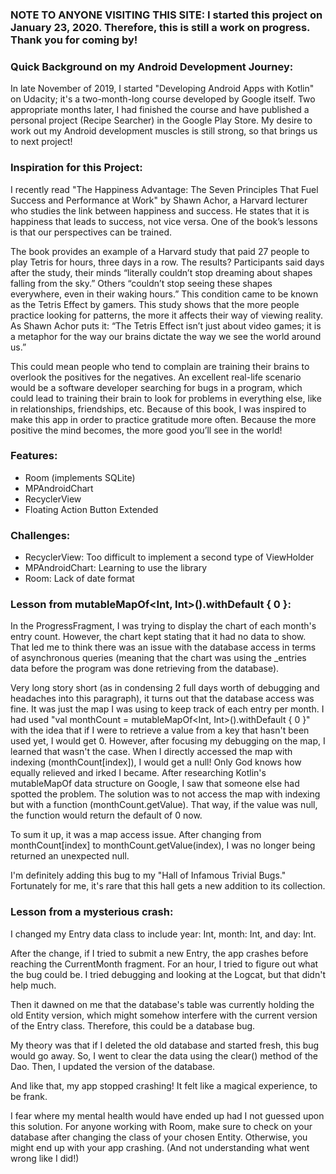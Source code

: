 ### NOTE TO ANYONE VISITING THIS SITE: I started this project on January 23, 2020. Therefore, this is still a work on progress. Thank you for coming by!

### Quick Background on my Android Development Journey:

In late November of 2019, I started "Developing Android Apps with Kotlin"⁠ on Udacity; it's a two-month-long course developed by Google itself. Two appropriate months later, I had finished the course and have published a personal project (Recipe Searcher) in the Google Play Store. My desire to work out my Android development muscles is still strong, so that brings us to next project!

### Inspiration for this Project:

I recently read "The Happiness Advantage: The Seven Principles That Fuel Success and Performance at Work" by Shawn Achor, a Harvard lecturer who studies the link between happiness and success.  He states that it is happiness that leads to success, not vice versa. One of the book’s lessons is that our perspectives can be trained. 

The book provides an example of a Harvard study that paid 27 people to play Tetris for hours, three days in a row. The results? Participants said days after the study, their minds “literally couldn’t stop dreaming about shapes falling from the sky.” Others “couldn’t stop seeing these shapes everywhere, even in their waking hours.” This condition came to be known as the Tetris Effect by gamers. This study shows that the more people practice looking for patterns, the more it affects their way of viewing reality. As Shawn Achor puts it: “The Tetris Effect isn’t just about video games; it is a metaphor for the way our brains dictate the way we see the world around us.” 

This could mean people who tend to complain are training their brains to overlook the positives for the negatives. An excellent real-life scenario would be a software developer searching for bugs in a program, which could lead to training their brain to look for problems in everything else, like in relationships, friendships, etc. Because of this book, I was inspired to make this app in order to practice gratitude more often. Because the more positive the mind becomes, the more good you’ll see in the world!

### Features:
- Room (implements SQLite)
- MPAndroidChart
- RecyclerView
- Floating Action Button Extended

### Challenges:
- RecyclerView: Too difficult to implement a second type of ViewHolder
- MPAndroidChart: Learning to use the library
- Room: Lack of date format

### Lesson from mutableMapOf<Int, Int>().withDefault { 0 }:
In the ProgressFragment, I was trying to display the chart of each month's entry count. However, the chart kept stating that it had no data to show. That led me to think there was an issue with the database access in terms of asynchronous queries (meaning that the chart was using the \_entries data before the program was done retrieving from the database). 

Very long story short (as in condensing 2 full days worth of debugging and headaches into this paragraph), it turns out that the database access was fine. It was just the map I was using to keep track of each entry per month. I had used "val monthCount = mutableMapOf<Int, Int>().withDefault { 0 }" with the idea that if I were to retrieve a value from a key that hasn't been used yet, I would get 0. However, after focusing my debugging on the map, I learned that wasn't the case. When I directly accessed the map with indexing (monthCount[index]), I would get a null! Only God knows how equally relieved and irked I became. After researching Kotlin's mutableMapOf data structure on Google, I saw that someone else had spotted the problem. The solution was to not access the map with indexing but with a function (monthCount.getValue). That way, if the value was null, the function would return the default of 0 now. 

To sum it up, it was a map access issue. After changing from monthCount[index] to monthCount.getValue(index), I was no longer being returned an unexpected null.

I'm definitely adding this bug to my "Hall of Infamous Trivial Bugs." Fortunately for me, it's rare that this hall gets a new addition to its collection.

### Lesson from a mysterious crash:
I changed my Entry data class to include year: Int, month: Int, and day: Int. 

After the change, if I tried to submit a new Entry, the app crashes before reaching the CurrentMonth fragment. For an hour, I tried to figure out what the bug could be. I tried debugging and looking at the Logcat, but that didn't help much. 

Then it dawned on me that the database's table was currently holding the old Entity version, which might somehow interfere with the current version of the Entry class. Therefore, this could be a database bug. 

My theory was that if I deleted the old database and started fresh, this bug would go away. So, I went to clear the data using the clear() method of the Dao. Then, I updated the version of the database. 

And like that, my app stopped crashing! It felt like a magical experience, to be frank.

I fear where my mental health would have ended up had I not guessed upon this solution. For anyone working with Room, make sure to check on your database after changing the class of your chosen Entity. Otherwise, you might end up with your app crashing. (And not understanding what went wrong like I did!)
